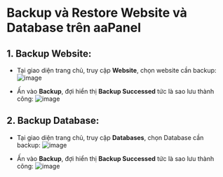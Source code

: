 # Backup và Restore Website và Database trên aaPanel
## 1. Backup Website:
- Tại giao diện trang chủ, truy cập **Website**, chọn website cần backup:
![image](https://github.com/user-attachments/assets/e408169c-6f9d-4906-9f64-9f99776713c8)

- Ấn vào **Backup**, đợi hiển thị **Backup Successed** tức là sao lưu thành công:
![image](https://github.com/user-attachments/assets/1841b1cb-706a-411c-85e3-79c4e94c5829)

## 2. Backup Database: 
- Tại giao diện trang chủ, truy cập **Databases**, chọn Database cần backup:
![image](https://github.com/user-attachments/assets/653a154f-5d16-4d5e-a7ba-c60b39dcd076)

- Ấn vào **Backup**, đợi hiển thị **Backup Successed** tức là sao lưu thành công:
![image](https://github.com/user-attachments/assets/bbb97c82-9ab8-45b1-a311-45a6b6710abf)

